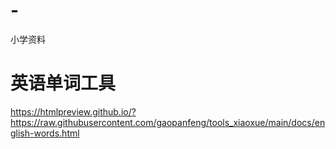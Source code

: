 # -
小学资料

# 英语单词工具
https://htmlpreview.github.io/?https://raw.githubusercontent.com/gaopanfeng/tools_xiaoxue/main/docs/english-words.html
